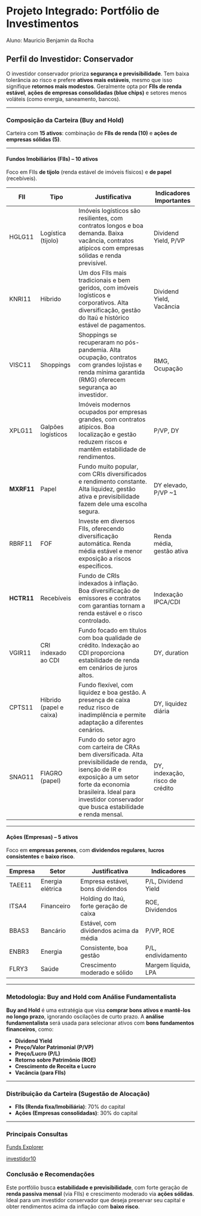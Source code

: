# **Projeto Integrado: Portfólio de Investimentos**

Aluno: Mauricio Benjamin da Rocha

## **Perfil do Investidor: Conservador**

O investidor conservador prioriza **segurança e previsibilidade**. Tem baixa tolerância ao risco e prefere **ativos mais estáveis**, mesmo que isso signifique **retornos mais modestos**. Geralmente opta por **FIIs de renda estável**, **ações de empresas consolidadas (blue chips)** e setores menos voláteis (como energia, saneamento, bancos).

---

### **Composição da Carteira (Buy and Hold)**

Carteira com **15 ativos**: combinação de **FIIs de renda (10)** e **ações de empresas sólidas (5)**.

---

#### **Fundos Imobiliários (FIIs)** – 10 ativos

Foco em FIIs **de tijolo** (renda estável de imóveis físicos) e **de papel** (recebíveis).

| **FII**   | **Tipo**                 | **Justificativa**                                                                                       | **Indicadores Importantes**        |
|----------|--------------------------|----------------------------------------------------------------------------------------------------------------------------------|------------------------------------|
| HGLG11   | Logística (tijolo)       | Imóveis logísticos são resilientes, com contratos longos e boa demanda. Baixa vacância, contratos atípicos com empresas sólidas e renda previsível.                 | Dividend Yield, P/VP               |
| KNRI11   | Híbrido                  | Um dos FIIs mais tradicionais e bem geridos, com imóveis logísticos e corporativos. Alta diversificação, gestão do Itaú e histórico estável de pagamentos.          | Dividend Yield, Vacância           |
| VISC11   | Shoppings                | Shoppings se recuperaram no pós-pandemia. Alta ocupação, contratos com grandes lojistas e renda mínima garantida (RMG) oferecem segurança ao investidor.           | RMG, Ocupação                      |
| XPLG11   | Galpões logísticos       | Imóveis modernos ocupados por empresas grandes, com contratos atípicos. Boa localização e gestão reduzem riscos e mantêm estabilidade de rendimentos.              | P/VP, DY                           |
| **MXRF11**   | Papel                    | Fundo muito popular, com CRIs diversificados e rendimento constante. Alta liquidez, gestão ativa e previsibilidade fazem dele uma escolha segura.                  | DY elevado, P/VP ~1                |
| RBRF11   | FOF                      | Investe em diversos FIIs, oferecendo diversificação automática. Renda média estável e menor exposição a riscos específicos.                                         | Renda média, gestão ativa          |
| **HCTR11**   | Recebíveis               | Fundo de CRIs indexados à inflação. Boa diversificação de emissores e contratos com garantias tornam a renda estável e o risco controlado.                         | Indexação IPCA/CDI                 |
| VGIR11   | CRI indexado ao CDI      | Fundo focado em títulos com boa qualidade de crédito. Indexação ao CDI proporciona estabilidade de renda em cenários de juros altos.                               | DY, duration                       |
| CPTS11   | Híbrido (papel e caixa)  | Fundo flexível, com liquidez e boa gestão. A presença de caixa reduz risco de inadimplência e permite adaptação a diferentes cenários.                             | DY, liquidez diária                |                     | DY, liquidez diária                |
| SNAG11  | FIAGRO (papel)           | Fundo do setor agro com carteira de CRAs bem diversificada. Alta previsibilidade de renda, isenção de IR e exposição a um setor forte da economia brasileira. Ideal para investidor conservador que busca estabilidade e renda mensal. | DY, indexação, risco de crédito |

---

#### **Ações (Empresas)** – 5 ativos

Foco em **empresas perenes**, com **dividendos regulares**, **lucros consistentes** e **baixo risco**.

| Empresa | Setor            | Justificativa                           | Indicadores         |
| ------- | ---------------- | --------------------------------------- | ------------------- |
| TAEE11  | Energia elétrica | Empresa estável, bons dividendos        | P/L, Dividend Yield |
| ITSA4   | Financeiro       | Holding do Itaú, forte geração de caixa | ROE, Dividendos     |
| BBAS3   | Bancário         | Estável, com dividendos acima da média  | P/VP, ROE           |
| ENBR3   | Energia          | Consistente, boa gestão                 | P/L, endividamento  |
| FLRY3   | Saúde            | Crescimento moderado e sólido           | Margem líquida, LPA |

---

### **Metodologia: Buy and Hold com Análise Fundamentalista**

**Buy and Hold** é uma estratégia que visa **comprar bons ativos e mantê-los no longo prazo**, ignorando oscilações de curto prazo. A **análise fundamentalista** será usada para selecionar ativos com **bons fundamentos financeiros**, como:

* **Dividend Yield**
* **Preço/Valor Patrimonial (P/VP)**
* **Preço/Lucro (P/L)**
* **Retorno sobre Patrimônio (ROE)**
* **Crescimento de Receita e Lucro**
* **Vacância (para FIIs)**

---

### **Distribuição da Carteira (Sugestão de Alocação)**

* **FIIs (Renda fixa/Imobiliária)**: 70% do capital
* **Ações (Empresas consolidadas)**: 30% do capital

---

### Principais Consultas

[Funds Explorer](https://www.fundsexplorer.com.br/)

[investidor10](https://investidor10.com.br/acoes)

### **Conclusão e Recomendações**

Este portfólio busca **estabilidade e previsibilidade**, com forte geração de **renda passiva mensal** (via FIIs) e crescimento moderado via **ações sólidas**. Ideal para um investidor conservador que deseja preservar seu capital e obter rendimentos acima da inflação com **baixo risco**.
